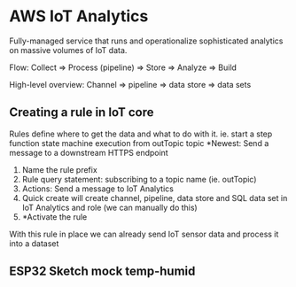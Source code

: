 # AWS IoT Analytics
Fully-managed service that runs and operationalize sophisticated analytics on massive volumes of IoT data.

Flow:
Collect => Process (pipeline) => Store => Analyze => Build

High-level overview:
Channel => pipeline => data store => data sets

## Creating a rule in IoT core
Rules define where to get the data and what to do with it.
ie. start a step function state machine execution from outTopic topic
*Newest: Send a message to a downstream HTTPS endpoint

1. Name the rule prefix
2. Rule query statement: subscribing to a topic name (ie. outTopic)
3. Actions: Send a message to IoT Analytics
4. Quick create will create channel, pipeline, data store and SQL data set in IoT Analytics and role (we can manually do this)
5. *Activate the rule

With this rule in place we can already send IoT sensor data and process it into a dataset

## ESP32 Sketch mock temp-humid
